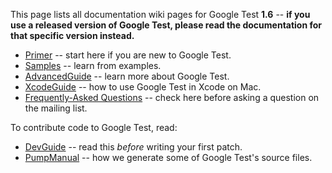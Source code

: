 This page lists all documentation wiki pages for Google Test **1.6**
-- **if you use a released version of Google Test, please read the
documentation for that specific version instead.**

- [Primer](V1_6_Primer.md) -- start here if you are new to Google Test.
- [Samples](V1_6_Samples.md) -- learn from examples.
- [AdvancedGuide](V1_6_AdvancedGuide.md) -- learn more about Google Test.
- [XcodeGuide](V1_6_XcodeGuide.md) -- how to use Google Test in Xcode on Mac.
- [Frequently-Asked Questions](V1_6_FAQ.md) -- check here before asking a question on the mailing list.

To contribute code to Google Test, read:

- [DevGuide](DevGuide.md) -- read this _before_ writing your first patch.
- [PumpManual](V1_6_PumpManual.md) -- how we generate some of Google Test's source files.
